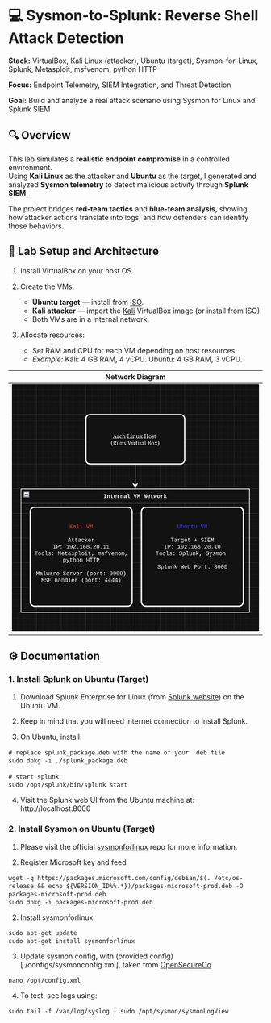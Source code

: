 # 💻 Sysmon-to-Splunk: Reverse Shell Attack Detection

**Stack:** VirtualBox, Kali Linux (attacker), Ubuntu (target), Sysmon-for-Linux, Splunk, Metasploit, msfvenom, python HTTP

**Focus:** Endpoint Telemetry, SIEM Integration, and Threat Detection

**Goal:** Build and analyze a real attack scenario using Sysmon for Linux and Splunk SIEM

## 🔍 Overview

This lab simulates a **realistic endpoint compromise** in a controlled environment.  
Using **Kali Linux** as the attacker and **Ubuntu** as the target, I generated and analyzed **Sysmon telemetry** to detect malicious activity through **Splunk SIEM**.

The project bridges **red-team tactics** and **blue-team analysis**, showing how attacker actions translate into logs, and how defenders can identify those behaviors.

## 🧱 Lab Setup and Architecture

1. Install VirtualBox on your host OS.

2. Create the VMs:
   - **Ubuntu target** — install from [ISO](https://ubuntu.com/download/desktop).
   - **Kali attacker** — import the [Kali](https://www.kali.org/get-kali/#kali-platforms) VirtualBox image (or install from ISO).
   - Both VMs are in a internal network.

1. Allocate resources:
   - Set RAM and CPU for each VM depending on host resources.
   - *Example:* Kali: 4 GB RAM, 4 vCPU. Ubuntu: 4 GB RAM, 3 vCPU.

| Network Diagram                       |
| ------------------------------------- |
| ![diagram](./docs/diagram.png)        |  

## ⚙️ Documentation

### 1. Install Splunk on Ubuntu (Target)

1. Download Splunk Enterprise for Linux (from [Splunk website](https://www.splunk.com/en_us/products/splunk-enterprise.html)) on the Ubuntu VM.

2. Keep in mind that you will need internet connection to install Splunk.

3. On Ubuntu, install:
```shell
# replace splunk_package.deb with the name of your .deb file
sudo dpkg -i ./splunk_package.deb

# start splunk
sudo /opt/splunk/bin/splunk start
   ```

4. Visit the Splunk web UI from the Ubuntu machine at: http://localhost:8000

### 2. Install Sysmon on Ubuntu (Target)

1. Please visit the official [sysmonforlinux](https://github.com/microsoft/SysmonForLinux) repo for more information.

2. Register Microsoft key and feed
```
wget -q https://packages.microsoft.com/config/debian/$(. /etc/os-release && echo ${VERSION_ID%%.*})/packages-microsoft-prod.deb -O packages-microsoft-prod.deb
sudo dpkg -i packages-microsoft-prod.deb
```

2. Install sysmonforlinux
```
sudo apt-get update
sudo apt-get install sysmonforlinux
```

3. Update sysmon config, with (provided config)[./configs/sysmonconfig.xml], taken from [OpenSecureCo](https://github.com/OpenSecureCo/Demos/blob/main/sysmonforlinux)
```
nano /opt/config.xml
```

4. To test, see logs using:
```
sudo tail -f /var/log/syslog | sudo /opt/sysmon/sysmonLogView
```
